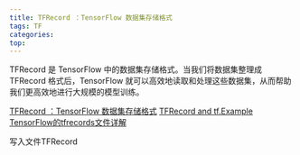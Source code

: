 ```yaml
---
title: TFRecord ：TensorFlow 数据集存储格式
tags: TF
categories:
top:
---
```

TFRecord 是 TensorFlow 中的数据集存储格式。当我们将数据集整理成 TFRecord 格式后，TensorFlow 就可以高效地读取和处理这些数据集，从而帮助我们更高效地进行大规模的模型训练。
<!-- more -->


[TFRecord ：TensorFlow 数据集存储格式](https://tf.wiki/zh/basic/tools.html#tfrecord-tensorflow)
[TFRecord and tf.Example](https://www.tensorflow.org/tutorials/load_data/tfrecord)
[TensorFlow的tfrecords文件详解](https://mp.weixin.qq.com/s/FIffvAzyHSaijjyv7yfZcw)

写入文件TFRecord
